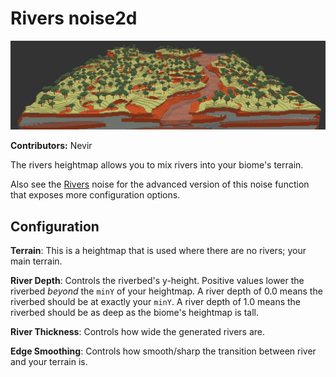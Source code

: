 # Rivers noise2d

![Hero Image](../Rivers/screenshot.jpg)

**Contributors:** Nevir

The rivers heightmap allows you to mix rivers into your biome's terrain.

Also see the [Rivers](../RiversStandard) noise for the advanced version of this noise function that exposes more configuration options.

## Configuration

**Terrain**: This is a heightmap that is used where there are no rivers; your main terrain.

**River Depth**: Controls the riverbed's y-height.  Positive values lower the riverbed _beyond_ the `minY` of your heightmap.  A river depth of 0.0 means the riverbed should be at exactly your `minY`.  A river depth of 1.0 means the riverbed should be as deep as the biome's heightmap is tall.

**River Thickness**: Controls how wide the generated rivers are.

**Edge Smoothing**: Controls how smooth/sharp the transition between river and your terrain is.
